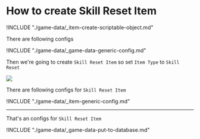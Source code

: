 # How to create Skill Reset Item

!INCLUDE "./game-data/_item-create-scriptable-object.md"

There are following configs

!INCLUDE "./game-data/_game-data-generic-config.md"

Then we're going to create `Skill Reset Item` so set `Item Type` to `Skill Reset`

![](../images/items/003-14.png)

There are following configs for `Skill Reset Item`

!INCLUDE "./game-data/_item-generic-config.md"

* * *

That's an configs for `Skill Reset Item`

!INCLUDE "./game-data/_game-data-put-to-database.md"